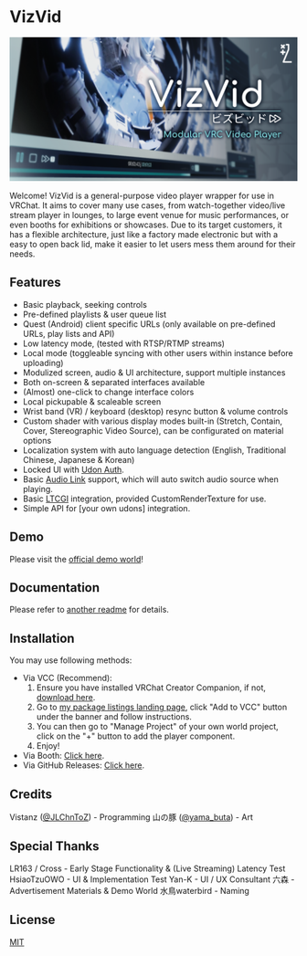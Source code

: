 # VizVid

![Banner](Packages/idv.jlchntoz.vvmw/.tutorial/cover.png)

Welcome! VizVid is a general-purpose video player wrapper for use in VRChat. It aims to cover many use cases, from watch-together video/live stream player in lounges, to large event venue for music performances, or even booths for exhibitions or showcases. Due to its target customers, it has a flexible architecture, just like a factory made electronic but with a easy to open back lid, make it easier to let users mess them around for their needs.

## Features
- Basic playback, seeking controls
- Pre-defined playlists & user queue list
- Quest (Android) client specific URLs (only available on pre-defined URLs, play lists and API)
- Low latency mode, (tested with RTSP/RTMP streams)
- Local mode (toggleable syncing with other users within instance before uploading)
- Modulized screen, audio & UI architecture, support multiple instances
- Both on-screen & separated interfaces available
- (Almost) one-click to change interface colors
- Local pickupable & scaleable screen
- Wrist band (VR) / keyboard (desktop) resync button & volume controls
- Custom shader with various display modes built-in (Stretch, Contain, Cover, Stereographic Video Source), can be configurated on material options
- Localization system with auto language detection (English, Traditional Chinese, Japanese & Korean)
- Locked UI with [Udon Auth](https://xtl.booth.pm/items/3826907).
- Basic [Audio Link](https://github.com/llealloo/vrc-udon-audio-link) support, which will auto switch audio source when playing.
- Basic [LTCGI](https://ltcgi.dev/) integration, provided CustomRenderTexture for use.
- Simple API for [your own udons] integration.

## Demo
Please visit the [official demo world](https://vrchat.com/home/world/wrld_7239d09c-7b25-43a5-8ccd-502d986b016a)!

## Documentation
Please refer to [another readme](./Packages/idv.jlchntoz.vvmw/README.md) for details.

## Installation
You may use following methods:

- Via VCC (Recommend):
  1. Ensure you have installed VRChat Creator Companion, if not, [download here](https://vrchat.com/download/vcc).
  2. Go to [my package listings landing page](https://xtlcdn.github.io/vpm/), click "Add to VCC" button under the banner and follow instructions.
  3. You can then go to "Manage Project" of your own world project, click on the "+" button to add the player component.
  4. Enjoy!
- Via Booth: [Click here](https://xtl.booth.pm/items/5056077).
- Via GitHub Releases: [Click here](https://github.com/JLChnToZ/VVMW/releases/latest).

## Credits
Vistanz ([@JLChnToZ](https://x.com/JLChnToZ)) - Programming
山の豚 ([@yama_buta](https://x.com/yama_buta)) - Art

## Special Thanks
LR163 / Cross - Early Stage Functionality & (Live Streaming) Latency Test
HsiaoTzuOWO - UI & Implementation Test
Yan-K - UI / UX Consultant
六森 - Advertisement Materials & Demo World
水鳥waterbird - Naming

## License
[MIT](./Packages/idv.jlchntoz.vvmw/LICENSE)